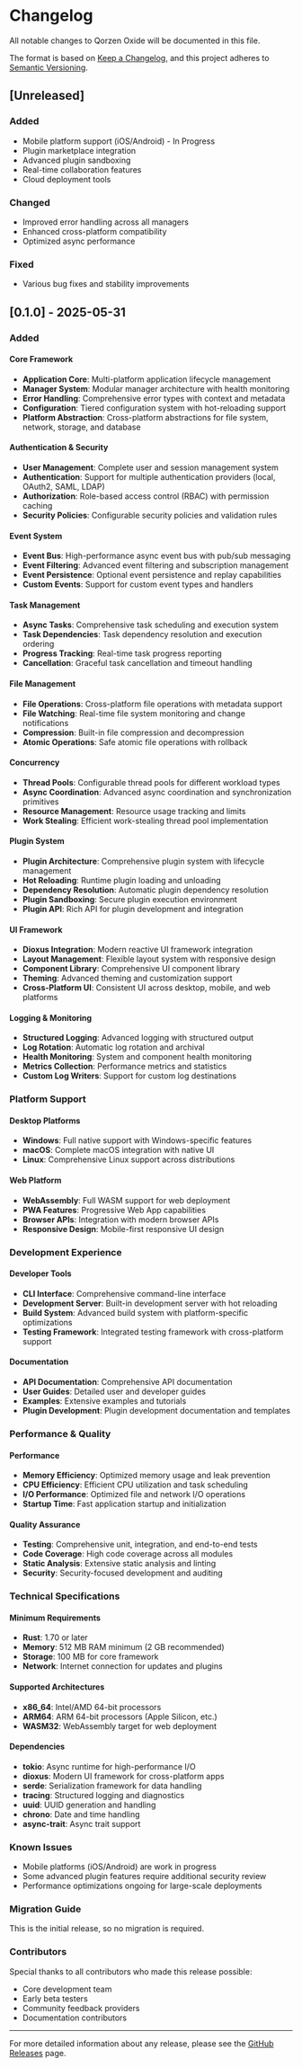 # Changelog

All notable changes to Qorzen Oxide will be documented in this file.

The format is based on [Keep a Changelog](https://keepachangelog.com/en/1.0.0/),
and this project adheres to [Semantic Versioning](https://semver.org/spec/v2.0.0.html).

## [Unreleased]

### Added
- Mobile platform support (iOS/Android) - In Progress
- Plugin marketplace integration
- Advanced plugin sandboxing
- Real-time collaboration features
- Cloud deployment tools

### Changed
- Improved error handling across all managers
- Enhanced cross-platform compatibility
- Optimized async performance

### Fixed
- Various bug fixes and stability improvements

## [0.1.0] - 2025-05-31

### Added

#### Core Framework
- **Application Core**: Multi-platform application lifecycle management
- **Manager System**: Modular manager architecture with health monitoring
- **Error Handling**: Comprehensive error types with context and metadata
- **Configuration**: Tiered configuration system with hot-reloading support
- **Platform Abstraction**: Cross-platform abstractions for file system, network, storage, and database

#### Authentication & Security
- **User Management**: Complete user and session management system
- **Authentication**: Support for multiple authentication providers (local, OAuth2, SAML, LDAP)
- **Authorization**: Role-based access control (RBAC) with permission caching
- **Security Policies**: Configurable security policies and validation rules

#### Event System
- **Event Bus**: High-performance async event bus with pub/sub messaging
- **Event Filtering**: Advanced event filtering and subscription management
- **Event Persistence**: Optional event persistence and replay capabilities
- **Custom Events**: Support for custom event types and handlers

#### Task Management
- **Async Tasks**: Comprehensive task scheduling and execution system
- **Task Dependencies**: Task dependency resolution and execution ordering
- **Progress Tracking**: Real-time task progress reporting
- **Cancellation**: Graceful task cancellation and timeout handling

#### File Management
- **File Operations**: Cross-platform file operations with metadata support
- **File Watching**: Real-time file system monitoring and change notifications
- **Compression**: Built-in file compression and decompression
- **Atomic Operations**: Safe atomic file operations with rollback

#### Concurrency
- **Thread Pools**: Configurable thread pools for different workload types
- **Async Coordination**: Advanced async coordination and synchronization primitives
- **Resource Management**: Resource usage tracking and limits
- **Work Stealing**: Efficient work-stealing thread pool implementation

#### Plugin System
- **Plugin Architecture**: Comprehensive plugin system with lifecycle management
- **Hot Reloading**: Runtime plugin loading and unloading
- **Dependency Resolution**: Automatic plugin dependency resolution
- **Plugin Sandboxing**: Secure plugin execution environment
- **Plugin API**: Rich API for plugin development and integration

#### UI Framework
- **Dioxus Integration**: Modern reactive UI framework integration
- **Layout Management**: Flexible layout system with responsive design
- **Component Library**: Comprehensive UI component library
- **Theming**: Advanced theming and customization support
- **Cross-Platform UI**: Consistent UI across desktop, mobile, and web platforms

#### Logging & Monitoring
- **Structured Logging**: Advanced logging with structured output
- **Log Rotation**: Automatic log rotation and archival
- **Health Monitoring**: System and component health monitoring
- **Metrics Collection**: Performance metrics and statistics
- **Custom Log Writers**: Support for custom log destinations

### Platform Support

#### Desktop Platforms
- **Windows**: Full native support with Windows-specific features
- **macOS**: Complete macOS integration with native UI
- **Linux**: Comprehensive Linux support across distributions

#### Web Platform
- **WebAssembly**: Full WASM support for web deployment
- **PWA Features**: Progressive Web App capabilities
- **Browser APIs**: Integration with modern browser APIs
- **Responsive Design**: Mobile-first responsive UI design

### Development Experience

#### Developer Tools
- **CLI Interface**: Comprehensive command-line interface
- **Development Server**: Built-in development server with hot reloading
- **Build System**: Advanced build system with platform-specific optimizations
- **Testing Framework**: Integrated testing framework with cross-platform support

#### Documentation
- **API Documentation**: Comprehensive API documentation
- **User Guides**: Detailed user and developer guides
- **Examples**: Extensive examples and tutorials
- **Plugin Development**: Plugin development documentation and templates

### Performance & Quality

#### Performance
- **Memory Efficiency**: Optimized memory usage and leak prevention
- **CPU Efficiency**: Efficient CPU utilization and task scheduling
- **I/O Performance**: Optimized file and network I/O operations
- **Startup Time**: Fast application startup and initialization

#### Quality Assurance
- **Testing**: Comprehensive unit, integration, and end-to-end tests
- **Code Coverage**: High code coverage across all modules
- **Static Analysis**: Extensive static analysis and linting
- **Security**: Security-focused development and auditing

### Technical Specifications

#### Minimum Requirements
- **Rust**: 1.70 or later
- **Memory**: 512 MB RAM minimum (2 GB recommended)
- **Storage**: 100 MB for core framework
- **Network**: Internet connection for updates and plugins

#### Supported Architectures
- **x86_64**: Intel/AMD 64-bit processors
- **ARM64**: ARM 64-bit processors (Apple Silicon, etc.)
- **WASM32**: WebAssembly target for web deployment

#### Dependencies
- **tokio**: Async runtime for high-performance I/O
- **dioxus**: Modern UI framework for cross-platform apps
- **serde**: Serialization framework for data handling
- **tracing**: Structured logging and diagnostics
- **uuid**: UUID generation and handling
- **chrono**: Date and time handling
- **async-trait**: Async trait support

### Known Issues
- Mobile platforms (iOS/Android) are work in progress
- Some advanced plugin features require additional security review
- Performance optimizations ongoing for large-scale deployments

### Migration Guide
This is the initial release, so no migration is required.

### Contributors
Special thanks to all contributors who made this release possible:
- Core development team
- Early beta testers
- Community feedback providers
- Documentation contributors

---

For more detailed information about any release, please see the [GitHub Releases](https://github.com/sssolid/QorzenOxide/releases) page.
